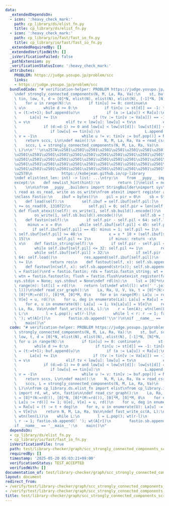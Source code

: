 ```yaml
---
data:
  _extendedDependsOn:
  - icon: ':heavy_check_mark:'
    path: cp_library/ds/elist_fn.py
    title: cp_library/ds/elist_fn.py
  - icon: ':heavy_check_mark:'
    path: cp_library/io/fast/fast_io_fn.py
    title: cp_library/io/fast/fast_io_fn.py
  _extendedRequiredBy: []
  _extendedVerifiedWith: []
  _isVerificationFailed: false
  _pathExtension: py
  _verificationStatusIcon: ':heavy_check_mark:'
  attributes:
    PROBLEM: https://judge.yosupo.jp/problem/scc
    links:
    - https://judge.yosupo.jp/problem/scc
  bundledCode: "# verification-helper: PROBLEM https://judge.yosupo.jp/problem/scc\n\
    \ndef strongly_connected_components(N, M, La, Ra, Va):\n    st, buf, sccs, L,\
    \ tin, low, t, d = [0]*N, elist(N), elist(N), elist(N), [-1]*N, [N]*N, -1, -1\n\
    \    for u in range(N):\n        if tin[u] >= 0: continue\n        st[d:=0] =\
    \ u\n        while d >= 0:\n            if tin[u := st[d]] == -1: tin[u] = low[u]\
    \ = (t:=t+1); buf.append(u)\n            if (a := La[u]) < Ra[u]:\n          \
    \      La[u] += 1\n                if (tv := tin[v := Va[a]]) == -1: st[d:=d+1]\
    \ = v\n                elif tv < low[u]: low[u] = tv\n            else:\n    \
    \            if (d:=d-1) >= 0 and low[u] < low[st[d]]: low[st[d]] = low[u]\n \
    \               if low[u] == tin[u]:\n                    L.append(len(sccs));\
    \ v = -1\n                    while u != v: tin[v := buf.pop()] = N; sccs.append(v)\n\
    \    return sccs, L\n\ndef main():\n    N, M, La, Ra, Va = read_csr_graph()\n\
    \    sccs, L = strongly_connected_components(N, M, La, Ra, Va)\n    fast_write_cc(sccs,\
    \ L)\n\n'''\n\u257A\u2501\u2501\u2501\u2501\u2501\u2501\u2501\u2501\u2501\u2501\
    \u2501\u2501\u2501\u2501\u2501\u2501\u2501\u2501\u2501\u2501\u2501\u2501\u2501\
    \u2501\u2501\u2501\u2501\u2501\u2501\u2501\u2501\u2501\u2501\u2501\u2501\u2501\
    \u2501\u2501\u2501\u2501\u2501\u2501\u2501\u2501\u2501\u2501\u2501\u2501\u2501\
    \u2501\u2501\u2501\u2501\u2501\u2501\u2501\u2501\u2501\u2501\u2501\u2501\u2501\
    \u2578\n             https://kobejean.github.io/cp-library               \n'''\n\
    \ndef elist(est_len: int) -> list: ...\ntry:\n    from __pypy__ import newlist_hint\n\
    except:\n    def newlist_hint(hint):\n        return []\nelist = newlist_hint\n\
    \    \n\n\nfrom __pypy__.builders import StringBuilder\nimport sys\nfrom os import\
    \ read as os_read, write as os_write\nfrom atexit import register as atexist_register\n\
    \nclass Fastio:\n    ibuf = bytes()\n    pil = pir = 0\n    sb = StringBuilder()\n\
    \    def load(self):\n        self.ibuf = self.ibuf[self.pil:]\n        self.ibuf\
    \ += os_read(0, 131072)\n        self.pil = 0; self.pir = len(self.ibuf)\n   \
    \ def flush_atexit(self): os_write(1, self.sb.build().encode())\n    def flush(self):\n\
    \        os_write(1, self.sb.build().encode())\n        self.sb = StringBuilder()\n\
    \    def fastin(self):\n        if self.pir - self.pil < 64: self.load()\n   \
    \     minus = x = 0\n        while self.ibuf[self.pil] < 45: self.pil += 1\n \
    \       if self.ibuf[self.pil] == 45: minus = 1; self.pil += 1\n        while\
    \ self.ibuf[self.pil] >= 48:\n            x = x * 10 + (self.ibuf[self.pil] &\
    \ 15)\n            self.pil += 1\n        if minus: return -x\n        return\
    \ x\n    def fastin_string(self):\n        if self.pir - self.pil < 64: self.load()\n\
    \        while self.ibuf[self.pil] <= 32: self.pil += 1\n        res = bytearray()\n\
    \        while self.ibuf[self.pil] > 32:\n            if self.pir - self.pil <\
    \ 64: self.load()\n            res.append(self.ibuf[self.pil])\n            self.pil\
    \ += 1\n        return res\n    def fastout(self, x): self.sb.append(str(x))\n\
    \    def fastoutln(self, x): self.sb.append(str(x)); self.sb.append('\\n')\nfastio\
    \ = Fastio()\nrd = fastio.fastin; rds = fastio.fastin_string; wt = fastio.fastout;\
    \ wtn = fastio.fastoutln; flush = fastio.flush\natexist_register(fastio.flush_atexit)\n\
    sys.stdin = None; sys.stdout = None\ndef rdl(n):\n    lst = [0]*n\n    for i in\
    \ range(n): lst[i] = rd()\n    return lst\ndef wtnl(l): wtn(' '.join(map(str,\
    \ l)))\n\ndef read_csr_graph():\n    La, Ra, U, V, Va, t = [0]*(N:=rd()), [0]*N,\
    \ [0]*(M:=rd()), [0]*M, [0]*M, 0\n    for e in range(M): La[u := rd()] += 1; U[e],\
    \ V[e] = u, rd()\n    for u, deg in enumerate(La): La[u] = Ra[u] = (t := t + deg)\n\
    \    for e, u in enumerate(U): La[u] -= 1; Va[La[u]] = V[e]\n    return N, M,\
    \ La, Ra, Va\n\ndef fast_write_cc(A, L):\n    r = len(A); wtn(len(L))\n    while\
    \ L:\n        l = L.pop(); wt(r-l)\n        while l < r: r -= 1; fastio.sb.append('\
    \ '); wt(A[r])\n        fastio.sb.append('\\n')\n\nif __name__ == '__main__':\n\
    \    main()\n"
  code: "# verification-helper: PROBLEM https://judge.yosupo.jp/problem/scc\n\ndef\
    \ strongly_connected_components(N, M, La, Ra, Va):\n    st, buf, sccs, L, tin,\
    \ low, t, d = [0]*N, elist(N), elist(N), elist(N), [-1]*N, [N]*N, -1, -1\n   \
    \ for u in range(N):\n        if tin[u] >= 0: continue\n        st[d:=0] = u\n\
    \        while d >= 0:\n            if tin[u := st[d]] == -1: tin[u] = low[u]\
    \ = (t:=t+1); buf.append(u)\n            if (a := La[u]) < Ra[u]:\n          \
    \      La[u] += 1\n                if (tv := tin[v := Va[a]]) == -1: st[d:=d+1]\
    \ = v\n                elif tv < low[u]: low[u] = tv\n            else:\n    \
    \            if (d:=d-1) >= 0 and low[u] < low[st[d]]: low[st[d]] = low[u]\n \
    \               if low[u] == tin[u]:\n                    L.append(len(sccs));\
    \ v = -1\n                    while u != v: tin[v := buf.pop()] = N; sccs.append(v)\n\
    \    return sccs, L\n\ndef main():\n    N, M, La, Ra, Va = read_csr_graph()\n\
    \    sccs, L = strongly_connected_components(N, M, La, Ra, Va)\n    fast_write_cc(sccs,\
    \ L)\n\nfrom cp_library.ds.elist_fn import elist\nfrom cp_library.io.fast.fast_io_fn\
    \ import rd, wt, wtn, fastio\n\ndef read_csr_graph():\n    La, Ra, U, V, Va, t\
    \ = [0]*(N:=rd()), [0]*N, [0]*(M:=rd()), [0]*M, [0]*M, 0\n    for e in range(M):\
    \ La[u := rd()] += 1; U[e], V[e] = u, rd()\n    for u, deg in enumerate(La): La[u]\
    \ = Ra[u] = (t := t + deg)\n    for e, u in enumerate(U): La[u] -= 1; Va[La[u]]\
    \ = V[e]\n    return N, M, La, Ra, Va\n\ndef fast_write_cc(A, L):\n    r = len(A);\
    \ wtn(len(L))\n    while L:\n        l = L.pop(); wt(r-l)\n        while l < r:\
    \ r -= 1; fastio.sb.append(' '); wt(A[r])\n        fastio.sb.append('\\n')\n\n\
    if __name__ == '__main__':\n    main()\n"
  dependsOn:
  - cp_library/ds/elist_fn.py
  - cp_library/io/fast/fast_io_fn.py
  isVerificationFile: true
  path: test/library-checker/graph/scc_strongly_connected_components_scratch.test.py
  requiredBy: []
  timestamp: '2025-05-20 05:03:21+09:00'
  verificationStatus: TEST_ACCEPTED
  verifiedWith: []
documentation_of: test/library-checker/graph/scc_strongly_connected_components_scratch.test.py
layout: document
redirect_from:
- /verify/test/library-checker/graph/scc_strongly_connected_components_scratch.test.py
- /verify/test/library-checker/graph/scc_strongly_connected_components_scratch.test.py.html
title: test/library-checker/graph/scc_strongly_connected_components_scratch.test.py
---
```

